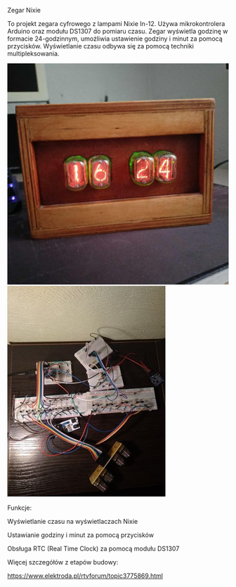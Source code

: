 Zegar Nixie

To projekt zegara cyfrowego z lampami Nixie In-12. Używa mikrokontrolera Arduino oraz modułu DS1307 do pomiaru czasu. Zegar wyświetla godzinę w formacie 24-godzinnym, umożliwia ustawienie godziny i minut za pomocą przycisków. Wyświetlanie czasu odbywa się za pomocą techniki multipleksowania. 


![Zegar Nixie w obudowie](nixie_clock.jpg)
![Zegar Nixie](a.jpg)

Funkcje:

Wyświetlanie czasu na wyświetlaczach Nixie

Ustawianie godziny i minut za pomocą przycisków

Obsługa RTC (Real Time Clock) za pomocą modułu DS1307


Więcej szczegółów z etapów budowy:

https://www.elektroda.pl/rtvforum/topic3775869.html

